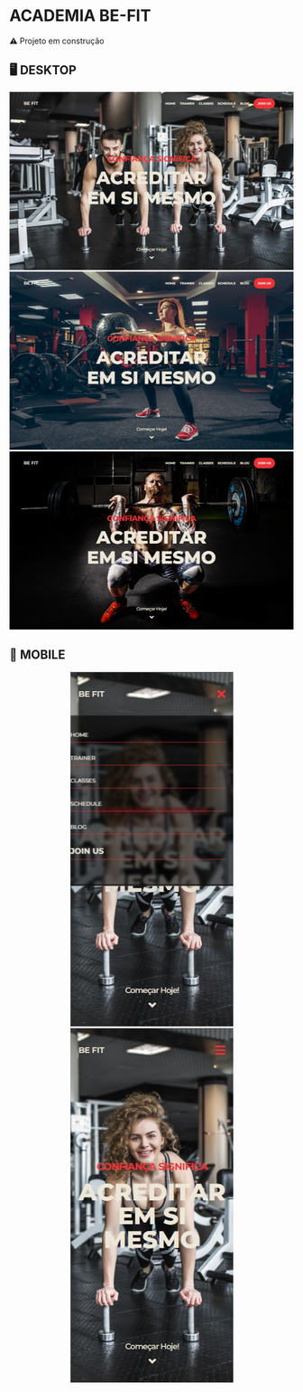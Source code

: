 # ACADEMIA BE-FIT
⚠️ Projeto em construção

  ## 🖥️ DESKTOP
  
  <img src="https://github.com/valmir1227/Be-fit/blob/main/demo-images/home-1.png?raw=true"/>
  <img src="https://github.com/valmir1227/Be-fit/blob/main/demo-images/home-2.png?raw=true" />
  <img src="https://github.com/valmir1227/Be-fit/blob/main/demo-images/home-3.png?raw=true" />
  
  ## 📱 MOBILE
  
  <div align="center">
  <img src="https://github.com/valmir1227/Be-fit/blob/main/demo-images/mobile-menu.png?raw=true" />

  <img src="https://github.com/valmir1227/Be-fit/blob/main/demo-images/mobile-1.png?raw=true" />
</div>
  
